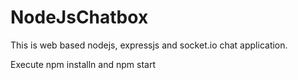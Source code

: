# NodeJsChatbox

This is web based nodejs, expressjs and socket.io chat application.

Execute npm installn and npm start
